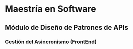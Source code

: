 # Maestría en Software
## Módulo de Diseño de Patrones de APIs
### Gestión del Asincronismo (FrontEnd)

